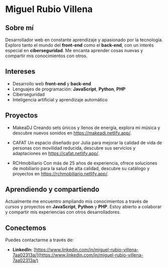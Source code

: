 # Miguel Rubio Villena

## Sobre mí

Desarrollador web en constante aprendizaje y apasionado por la tecnología. Exploro tanto el mundo del **front-end** como el **back-end**, con un interés especial en **ciberseguridad**. Me encanta aprender cosas nuevas y compartir mis conocimientos con otros.

## Intereses

*   Desarrollo web **front-end** y **back-end**
*   Lenguajes de programación: **JavaScript**, **Python**, **PHP**
*   Ciberseguridad
*   Inteligencia artificial y aprendizaje automático

## Proyectos

*   MakeaDJ
    Creando sets únicos y llenos de energía, explora mi música y descubre nuevos sonidos en https://makeadj.netlify.app/.

*   CAFAT
    Un espacio diseñado por Julia para mejorar la calidad de vida de personas con movilidad reducida, descubre sus servicios y adaptaciones en https://cafat.netlify.app/.

*   RCHmobiliario
    Con más de 25 años de experiencia, ofrece soluciones de mobiliario para la salud de alta calidad, descubre su catálogo y proyectos en https://rchmobiliario.netlify.app/.

## Aprendiendo y compartiendo

Actualmente me encuentro ampliando mis conocimientos a través de cursos y proyectos en **JavaScript**, **Python** y **PHP**. Estoy abierto a colaborar y compartir mis experiencias con otros desarrolladores.

## Conectemos

Puedes contactarme a través de:

*   **LinkedIn:** [https://www.linkedin.com/in/miguel-rubio-villena-7aa02313a/](https://www.linkedin.com/in/miguel-rubio-villena-7aa02313a/)

